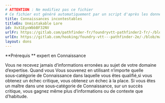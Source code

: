 ```yaml
---
# ATTENTION : Ne modifiez pas ce fichier
# Ce fichier est généré automatiquement par un script d'après les données du module Foundry VTT officiel et de sa traduction
title: Connaissances incontestables
titleEn: Unmistakable Lore
id: XvX1EyxWbbBF32NV
urlFr: https://gitlab.com/pathfinder-fr/foundryvtt-pathfinder2-fr/-/blob/master/data/feats/XvX1EyxWbbBF32NV.htm
urlEn: https://gitlab.com/hooking/foundry-vtt---pathfinder-2e/-/blob/master/packs/data/feats.db/unmistakable-lore.json
layout: dons
---
```

**Prérequis ** expert en Connaissance

Vous ne recevez jamais d’informations erronées au sujet de votre domaine d’expertise. Quand vous Vous souvenez en utilisant n’importe quelle sous‑catégorie de Connaissance dans laquelle vous êtes qualifié,si vous obtenez un échec critique, vous obtenez un échec à la place. Si vous êtes un maître dans une sous‑catégorie de Connaissance, sur un succès critique, vous gagnez même plus d’informations ou de contexte que d’habitude.
